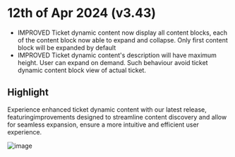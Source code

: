 # 12th of Apr 2024 (v3.43)

- IMPROVED Ticket dynamic content now display all content blocks, each of the content block now able to expand and collapse. Only first content block will be expanded by default
- IMPROVED Ticket dynamic content's description will have maximum height. User can expand on demand. Such behaviour avoid ticket dynamic content block view of actual ticket.

## Highlight

Experience enhanced ticket dynamic content with our latest release, featuringimprovements designed to streamline content discovery and allow for seamless expansion, ensure a more intuitive and efficient user experience.

![image](https://github.com/DeskDirector/docs/assets/1712143/a3243583-72c8-4716-bab5-ffc90a110315)
